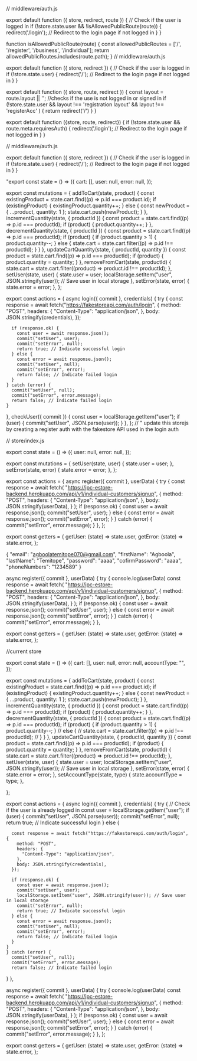 // middleware/auth.js

export default function ({ store, redirect, route }) {
  // Check if the user is logged in
  if (!store.state.user && !isAllowedPublicRoute(route)) {
    redirect('/login'); // Redirect to the login page if not logged in
  }
}

function isAllowedPublicRoute(route) {
  const allowedPublicRoutes = ['/', '/register', '/business', '/individual'];
  return allowedPublicRoutes.includes(route.path);
}
// middleware/auth.js

export default function ({ store, redirect }) {
  // Check if the user is logged in
  if (!store.state.user) {
    redirect('/'); // Redirect to the login page if not logged in
  }
}

export default function ({ store, route, redirect }) {
  const layout = route.layout || '';
  //checks if the use is not logged in or signed in
  if (!store.state.user && layout !== 'registration layout' && layout !== 'registerAcc' ) {
    return redirect('/')
  }
}

export default function ({store, route, redirect}) {
    if (!store.state.user && route.meta.requiresAuth) {
      redirect('/login'); // Redirect to the login page if not logged in
    }
  }

  


  // middleware/auth.js

export default function ({ store, redirect }) {
  // Check if the user is logged in
  if (!store.state.user) {
    redirect('/'); // Redirect to the login page if not logged in
  }
}














"export const state = () => ({
  cart: [],
  user: null,
  error: null,
});

export const mutations = {
  addToCart(state, product) {
    const existingProduct = state.cart.find((p) => p.id === product.id);
    if (existingProduct) {
      existingProduct.quantity++;
    } else {
      const newProduct = { ...product, quantity: 1 };
      state.cart.push(newProduct);
    }
  },
  incrementQuantity(state, { productId }) {
    const product = state.cart.find((p) => p.id === productId);
    if (product) {
      product.quantity++;
    }
  },
  decrementQuantity(state, { productId }) {
    const product = state.cart.find((p) => p.id === productId);
    if (product) {
      if (product.quantity > 1) {
        product.quantity--;
      } else {
        state.cart = state.cart.filter((p) => p.id !== productId);
      }
    }
  },
  updateCartQuantity(state, { productId, quantity }) {
    const product = state.cart.find((p) => p.id === productId);
    if (product) {
      product.quantity = quantity;
    }
  },
  removeFromCart(state, productId) {
    state.cart = state.cart.filter((product) => product.id !== productId);
  },
  setUser(state, user) {
    state.user = user;
    localStorage.setItem("user", JSON.stringify(user)); // Save user in local storage
  },
  setError(state, error) {
    state.error = error;
  },
};

export const actions = {
  async login({ commit }, credentials) {
    try {
      const response = await fetch("https://fakestoreapi.com/auth/login", {
        method: "POST",
        headers: {
          "Content-Type": "application/json",
        },
        body: JSON.stringify(credentials),
      });

      if (response.ok) {
        const user = await response.json();
        commit("setUser", user);
        commit("setError", null);
        return true; // Indicate successful login
      } else {
        const error = await response.json();
        commit("setUser", null);
        commit("setError", error);
        return false; // Indicate failed login
      }
    } catch (error) {
      commit("setUser", null);
      commit("setError", error.message);
      return false; // Indicate failed login
    }
  },
  checkUser({ commit }) {
    const user = localStorage.getItem("user");
    if (user) {
      commit("setUser", JSON.parse(user));
    }
  },
};
// " update this storejs by creating a register auth with the fakestore API used in the login auth














// store/index.js

export const state = () => ({
  user: null,
  error: null,
});

export const mutations = {
  setUser(state, user) {
    state.user = user;
  },
  setError(state, error) {
    state.error = error;
  },
};

export const actions = {
  async register({ commit }, userData) {
    try {
      const response = await fetch(
        "https://ipc-estore-backend.herokuapp.com/api/v1/individual-customers/signup",
        {
          method: "POST",
          headers: {
            "Content-Type": "application/json",
          },
          body: JSON.stringify(userData),
        }
      );
      if (response.ok) {
        const user = await response.json();
        commit("setUser", user);
      } else {
        const error = await response.json();
        commit("setError", error);
      }
    } catch (error) {
      commit("setError", error.message);
    }
  },
};

export const getters = {
  getUser: (state) => state.user,
  getError: (state) => state.error,
};





{
  "email": "agboolatemitope070@gmail.com",
  "firstName": "Agboola",
  "lastName": "Temitope",
  "password": "aaaa",
  "cofirmPassword": "aaaa",
  "phoneNumbers": "1234589"
}














async register({ commit }, userData) {
    try {
      console.log(userData)
      const response = await fetch(
        "https://ipc-estore-backend.herokuapp.com/api/v1/individual-customers/signup",
        {
          method: "POST",
          headers: {
            "Content-Type": "application/json",
          },
          body: JSON.stringify(userData),
        }
      );
      if (response.ok) {
        const user = await response.json();
        commit("setUser", user);
      } else {
        const error = await response.json();
        commit("setError", error);
      }
    } catch (error) {
      commit("setError", error.message);
    }
  },



  export const getters = {
  getUser: (state) => state.user,
  getError: (state) => state.error,
};














//current store

export const state = () => ({
  cart: [],
  user: null,
  error: null,
  accountType: "",
});

export const mutations = {
  addToCart(state, product) {
    const existingProduct = state.cart.find((p) => p.id === product.id);
    if (existingProduct) {
      existingProduct.quantity++;
    } else {
      const newProduct = { ...product, quantity: 1 };
      state.cart.push(newProduct);
    }
  },
  incrementQuantity(state, { productId }) {
    const product = state.cart.find((p) => p.id === productId);
    if (product) {
      product.quantity++;
    }
  },
  decrementQuantity(state, { productId }) {
    const product = state.cart.find((p) => p.id === productId);
    if (product) {
      if (product.quantity > 1) {
        product.quantity--;
      } 
      // else {
      //   state.cart = state.cart.filter((p) => p.id !== productId);
      // }
    }
  },
  updateCartQuantity(state, { productId, quantity }) {
    const product = state.cart.find((p) => p.id === productId);
    if (product) {
      product.quantity = quantity;
    }
  },
  removeFromCart(state, productId) {
    state.cart = state.cart.filter((product) => product.id !== productId);
  },
  setUser(state, user) {
    state.user = user;
    localStorage.setItem("user", JSON.stringify(user)); // Save user in local storage
  },
  setError(state, error) {
    state.error = error;
  },
  setAccountType(state, type) {
    state.accountType = type;
  },
  
};

export const actions = {
  async login({ commit }, credentials) {
    try {
      // Check if the user is already logged in
      const user = localStorage.getItem("user");
      if (user) {
        commit("setUser", JSON.parse(user));
        commit("setError", null);
        return true; // Indicate successful login
      } else {
        

      const response = await fetch("https://fakestoreapi.com/auth/login", {
        method: "POST",
        headers: {
          "Content-Type": "application/json",
        },
        body: JSON.stringify(credentials),
      });

      if (response.ok) {
        const user = await response.json();
        commit("setUser", user);
        localStorage.setItem("user", JSON.stringify(user)); // Save user in local storage
        commit("setError", null);
        return true; // Indicate successful login
      } else {
        const error = await response.json();
        commit("setUser", null);
        commit("setError", error);
        return false; // Indicate failed login
      }
    }
    } catch (error) {
      commit("setUser", null);
      commit("setError", error.message);
      return false; // Indicate failed login
    
    
  }
  },

  async register({ commit }, userData) {
    try {
      console.log(userData)
      const response = await fetch(
        "https://ipc-estore-backend.herokuapp.com/api/v1/individual-customers/signup",
        {
          method: "POST",
          headers: {
            "Content-Type": "application/json",
          },
          body: JSON.stringify(userData),
        }
      );
      if (response.ok) {
        const user = await response.json();
        commit("setUser", user);
      } else {
        const error = await response.json();
        commit("setError", error);
      }
    } catch (error) {
      commit("setError", error.message);
    }
  },
};


export const getters = {
  getUser: (state) => state.user,
  getError: (state) => state.error,
};

